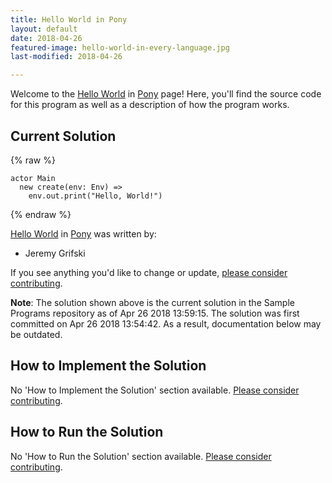 ```yaml
---
title: Hello World in Pony
layout: default
date: 2018-04-26
featured-image: hello-world-in-every-language.jpg
last-modified: 2018-04-26

---
```


Welcome to the [Hello World](https://rzuckerm.github.io/sample-programs-website-copy/projects/hello-world) in [Pony](https://rzuckerm.github.io/sample-programs-website-copy/languages/pony) page! Here, you'll find the source code for this program as well as a description of how the program works.

## Current Solution

{% raw %}

```pony
actor Main
  new create(env: Env) =>
    env.out.print("Hello, World!")
```

{% endraw %}

[Hello World](https://rzuckerm.github.io/sample-programs-website-copy/projects/hello-world) in [Pony](https://rzuckerm.github.io/sample-programs-website-copy/languages/pony) was written by:

- Jeremy Grifski

If you see anything you'd like to change or update, [please consider contributing](https://github.com/TheRenegadeCoder/sample-programs).

**Note**: The solution shown above is the current solution in the Sample Programs repository as of Apr 26 2018 13:59:15. The solution was first committed on Apr 26 2018 13:54:42. As a result, documentation below may be outdated.

## How to Implement the Solution

No 'How to Implement the Solution' section available. [Please consider contributing](https://github.com/TheRenegadeCoder/sample-programs-website).

## How to Run the Solution

No 'How to Run the Solution' section available. [Please consider contributing](https://github.com/TheRenegadeCoder/sample-programs-website).
